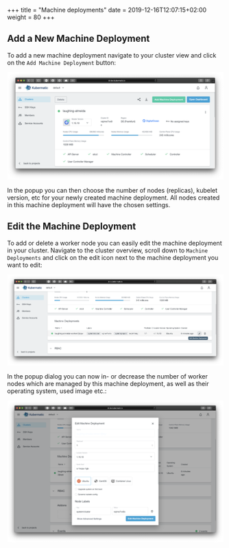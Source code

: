 +++
title = "Machine deployments"
date = 2019-12-16T12:07:15+02:00
weight = 80
+++

## Add a New Machine Deployment

To add a new machine deployment navigate to your cluster view and click on the `Add Machine Deployment` button:

![Cluster overview with highlighted add button](08-manage-node-deployments-overview.png)

In the popup you can then choose the number of nodes (replicas), kubelet version, etc for your newly created machine deployment. All nodes created in this machine deployment will have the chosen settings.

## Edit the Machine Deployment

To add or delete a worker node you can easily edit the machine deployment in your cluster. Navigate to the cluster overview, scroll down to `Machine Deployments` and click on the edit icon next to the machine deployment you want to edit:

![Machine deployment overview with highlighted edit button](08-manage-node-deployments-edit.png)

In the popup dialog you can now in- or decrease the number of worker nodes which are managed by this machine deployment, as well as their operating system, used image etc.:

![Machine deployment overview with opened edit modal](08-manage-node-deployments-edit-dialog.png)
